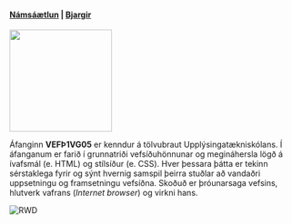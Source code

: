 #### [Námsáætlun](https://github.com/vefgrunnur/21H/blob/main/Verkefni/VEF%C3%9E1VG05AU_V21-2.pdf) | [Bjargir](https://github.com/vefgrunnur/21H/wiki/Bjargir)

<img src="https://github.com/vefgrunnur/21V/blob/main/S%C3%BDnid%C3%A6mi/img/21VGA-logo.jpg" width="180" height="180" />

Áfanginn **VEFÞ1VG05** er kenndur á tölvubraut Upplýsingatækniskólans. Í áfanganum er farið í grunnatriði vefsíðuhönnunar og megináhersla lögð á ívafsmál (e. HTML) og stílsíður (e. CSS). Hver þessara þátta er tekinn sérstaklega fyrir og sýnt hvernig samspil þeirra stuðlar að vandaðri uppsetningu og framsetningu vefsíðna. Skoðuð er þróunarsaga vefsins, hlutverk vafrans (*Internet browser*) og virkni hans.

![RWD](Responsive-Web-Design.jpg)
